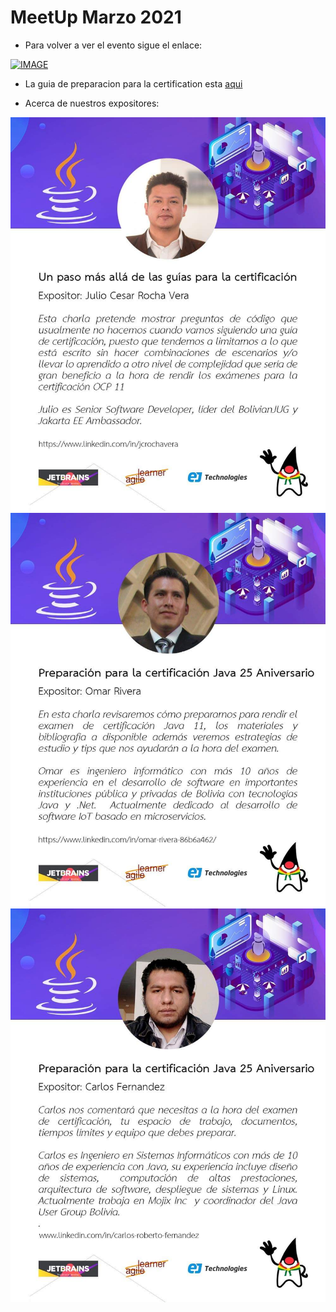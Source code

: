 # MeetUp Marzo 2021

 - Para volver a ver el evento sigue el enlace: 
 
 [![IMAGE](https://img.youtube.com/vi/BWzuTPY_zQw/0.jpg)](https://www.youtube.com/watch?v=BWzuTPY_zQw) 

 - La guia de preparacion para la certification esta [aqui](https://drive.google.com/file/d/1dNRiCSUoM9eHRA_Kcbeyo1TUULuieIX1/view)  
  
 - Acerca de nuestros expositores:
 
 ![About Julio](img/IMG_1616468942848.jpg)
 ![About Omar](img/IMG_1616468951692.jpg)
 ![About Carlos](img/IMG_1616468955491.jpg)
 
 